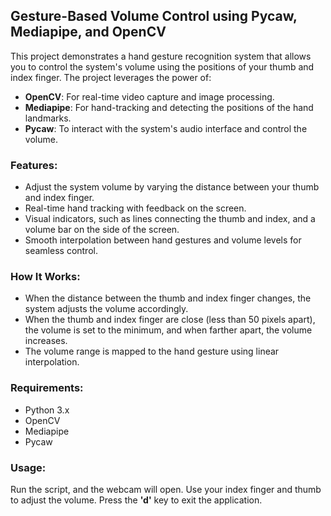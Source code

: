 ## Gesture-Based Volume Control using Pycaw, Mediapipe, and OpenCV

This project demonstrates a hand gesture recognition system that allows you to control the system's volume using the positions of your thumb and index finger. The project leverages the power of:
- **OpenCV**: For real-time video capture and image processing.
- **Mediapipe**: For hand-tracking and detecting the positions of the hand landmarks.
- **Pycaw**: To interact with the system's audio interface and control the volume.

### Features:
- Adjust the system volume by varying the distance between your thumb and index finger.
- Real-time hand tracking with feedback on the screen.
- Visual indicators, such as lines connecting the thumb and index, and a volume bar on the side of the screen.
- Smooth interpolation between hand gestures and volume levels for seamless control.

### How It Works:
- When the distance between the thumb and index finger changes, the system adjusts the volume accordingly.
- When the thumb and index finger are close (less than 50 pixels apart), the volume is set to the minimum, and when farther apart, the volume increases.
- The volume range is mapped to the hand gesture using linear interpolation.

### Requirements:
- Python 3.x
- OpenCV
- Mediapipe
- Pycaw

### Usage:
Run the script, and the webcam will open. Use your index finger and thumb to adjust the volume. Press the **'d'** key to exit the application.

